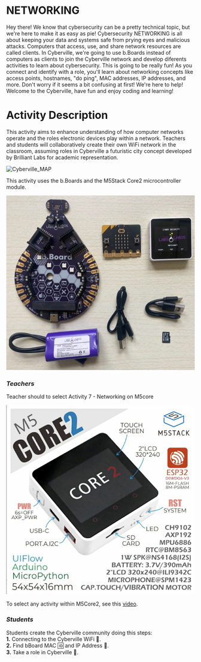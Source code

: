 # NETWORKING 

Hey there! We know that cybersecurity can be a pretty technical topic, but we're here to make it as easy as pie! Cybersecurity NETWORKING is all about keeping your data and systems safe from prying eyes and malicious attacks. Computers that access, use, and share network resources are called clients. In Cyberville, we're going to use b.Boards instead of computers as clients to join the Cyberville network and develop diferents activities to learn about cybersecurity. This is going to be really fun! As you connect and identify with a role, you'll learn about networking concepts like access points, hostnames, "do ping", MAC addresses, IP addresses, and more. Don't worry if it seems a bit confusing at first! We're here to help! Welcome to the Cyberville, have fun and enjoy coding and learning!


# Activity Description
This activity aims to enhance understanding of how computer networks operate and the roles electronic devices play within a network. Teachers and students will collaboratively create their own WiFi network in the classroom, assuming roles in Cyberville a futuristic city concept developed by Brilliant Labs for academic representation.

![Cyberville_MAP](https://github.com/Brilliant-Labs/code.bl/blob/code_alpha/packaged/docs/static/mb/projects/bboard-tutorials-cyberville/Networking/Cyberville-EN.png?raw=true "Cyberville MAP")

This activity uses the b.Boards and the M5Stack Core2 microcontroller module.

![bbord-M5](https://github.com/Brilliant-Labs/code.bl/blob/code_alpha/packaged/docs/static/mb/projects/bboard-tutorials-cyberville/Networking/bbord-M5.png?raw=true "bbord-M5")

### __*Teachers*__
Teacher should to select Activity 7 - Networking on M5core

![M5core2](https://github.com/Brilliant-Labs/code.bl/blob/code_alpha/packaged/docs/static/mb/projects/bboard-tutorials-cyberville/Networking/M5core2.png?raw=true "M5core2")


To select any activity within M5Core2, see this [video](https://www.canva.com/design/DAGJhm69_Mk/JdN1bb74mN-bKiclzST5Ag/watch?utm_content=DAGJhm69_Mk&utm_campaign=designshare&utm_medium=link&utm_source=editor).

### __*Students*__
Students create the Cyberville community doing this steps:  
  __1.__ Connecting to the Cyberville WiFi 📳.  
  __2.__ Find bBoard MAC 🆔 and IP Address 📮.  
  __3.__ Take a role in Cyberville 👤.  
